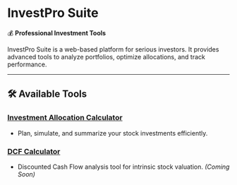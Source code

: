 # InvestPro Suite

💰 **Professional Investment Tools**

InvestPro Suite is a web-based platform for serious investors. It provides advanced tools to analyze portfolios, optimize allocations, and track performance.

---

## 🛠 Available Tools

### [Investment Allocation Calculator](data/investment_allocation_calculator/README.md)
- Plan, simulate, and summarize your stock investments efficiently.

### [DCF Calculator](data/dcf_calculator/README.md)
- Discounted Cash Flow analysis tool for intrinsic stock valuation. *(Coming Soon)*